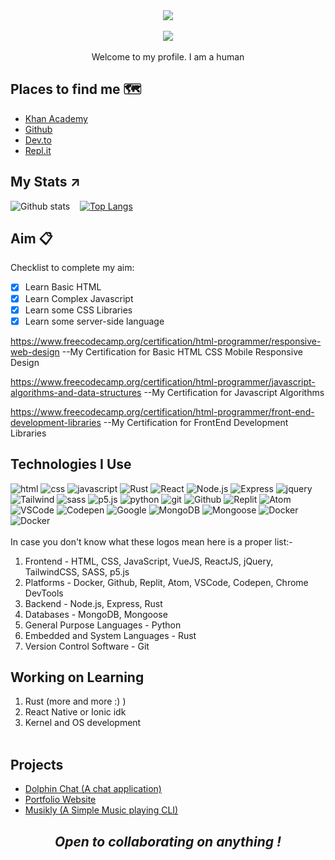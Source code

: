 <div align="center">
<img src='https://raw.githubusercontent.com/Liftoff-Studios/Liftoff-Studios/main/assets/github-header-image.png'>
<br><br>

<img src='https://img.shields.io/github/followers/Liftoff-Studios?style=for-the-badge'>
<br><br>
Welcome to my profile. I am a human<br>
</div>

## Places to find me 🗺️

- [Khan Academy](https://www.khanacademy.org/profile/abhijitbiswas07)
- [Github](https://github.com/Liftoff-Studios)
- [Dev.to](https://dev.to/liftoffstudios)
- [Repl.it](https://replit.com/@Liftoff-KA)


## My Stats ↗️
![Github stats](https://github-readme-stats.vercel.app/api?username=Liftoff-Studios&theme=onedark)&nbsp;&nbsp;&nbsp;
[![Top Langs](https://github-readme-stats.vercel.app/api/top-langs/?username=Liftoff-Studios&theme=onedark&layout=compact&hide=makefile,LLVM)](https://github.com/anuraghazra/github-readme-stats)


## Aim 📋
Checklist to complete my aim:
* [x] Learn Basic HTML
* [x] Learn Complex Javascript 
* [x] Learn some CSS Libraries
* [x] Learn some server-side language

https://www.freecodecamp.org/certification/html-programmer/responsive-web-design 
--My Certification for Basic HTML CSS Mobile Responsive Design

https://www.freecodecamp.org/certification/html-programmer/javascript-algorithms-and-data-structures
--My Certification for Javascript Algorithms

https://www.freecodecamp.org/certification/html-programmer/front-end-development-libraries 
--My Certification for FrontEnd Development Libraries



## Technologies I Use
![html](https://img.shields.io/badge/-HTML5-grey?logo=html5&style=for-the-badge)
![css](https://img.shields.io/badge/-CSS3-grey?logo=css3&style=for-the-badge)
![javascript](https://img.shields.io/badge/-Javascript-grey?logo=javascript&style=for-the-badge)
![Rust](https://img.shields.io/badge/-Rust-grey?logo=rust&style=for-the-badge)
![React](https://img.shields.io/badge/-React-grey?logo=react&style=for-the-badge)
![Node.js](https://img.shields.io/badge/-NodeJS-grey?logo=node.js&style=for-the-badge)
![Express](https://img.shields.io/badge/-Express-grey?logo=express&style=for-the-badge)
![jquery](https://img.shields.io/badge/-jQuery-grey?logo=jQuery&style=for-the-badge)
![Tailwind](https://img.shields.io/badge/-Tailwind-grey?logo=tailwindcss&style=for-the-badge)
![sass](https://img.shields.io/badge/-SASS-grey?logo=sass&style=for-the-badge)
![p5.js](https://img.shields.io/badge/-P5.js-grey?logo=p5.js&style=for-the-badge)
![python](https://img.shields.io/badge/-Python-grey?logo=python&style=for-the-badge)
![git](https://img.shields.io/badge/-Git-grey?logo=git&style=for-the-badge)
![Github](https://img.shields.io/badge/-Github-grey?logo=github&style=for-the-badge)
![Replit](https://img.shields.io/badge/-Replit-grey?logo=replit&style=for-the-badge)
![Atom](https://img.shields.io/badge/-Atom-grey?logo=atom&style=for-the-badge)
![VSCode](https://img.shields.io/badge/-VSCode-grey?logo=visualstudiocode&style=for-the-badge)
![Codepen](https://img.shields.io/badge/-CodePen-grey?logo=codepen&style=for-the-badge) 
![Google](https://img.shields.io/badge/-DeveloperConsole-grey?logo=google&style=for-the-badge) 
![MongoDB](https://img.shields.io/badge/-MongoDB-grey?logo=mongodb&style=for-the-badge) 
![Mongoose](https://img.shields.io/badge/-Mongoose-grey?logo=mongoose&style=for-the-badge) 
![Docker](https://img.shields.io/badge/-Docker-grey?logo=docker&style=for-the-badge) 
![Docker](https://img.shields.io/badge/-VueJS-grey?logo=vue.js&style=for-the-badge) 
<br><br>
In case you don't know what these logos mean here is a proper list:-
1. Frontend - HTML, CSS, JavaScript, VueJS, ReactJS, jQuery, TailwindCSS, SASS, p5.js
2. Platforms - Docker, Github, Replit, Atom, VSCode, Codepen, Chrome DevTools
3. Backend - Node.js, Express, Rust
4. Databases - MongoDB, Mongoose
5. General Purpose Languages - Python
6. Embedded and System Languages - Rust 
7. Version Control Software - Git

## Working on Learning
1. Rust (more and more :) )
2. React Native or Ionic idk
3. Kernel and OS development
<br><br>

## Projects
- [Dolphin Chat (A chat application)](https://dolphinchat-client.liftoff-ka.repl.co/)
- [Portfolio Website](https://abhijitbiswas.deta.dev)
- [Musikly (A Simple Music playing CLI)](https://github.com/Liftoff-Studios/Musikly-cli)

<div align="center">
  
<i><h2>Open to collaborating on anything !</h2></i>

</div>
